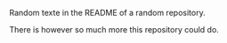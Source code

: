 Random texte in the README of a random repository.

There is however so much more this repository could do.
